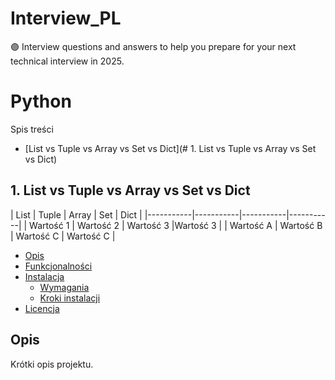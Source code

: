 # Interview_PL
🟣 Interview questions and answers to help you prepare for your next technical interview in 2025.

# Python

Spis treści

- [List vs Tuple vs Array vs Set vs Dict](# 1. List vs Tuple vs Array vs Set vs Dict)

## 1. List vs Tuple vs Array vs Set vs Dict
   
| List | Tuple | Array | Set | Dict |
|-----------|-----------|-----------|-----------|
| Wartość 1 | Wartość 2 | Wartość 3 |Wartość 3 |
| Wartość A | Wartość B | Wartość C | Wartość C |



- [Opis](#opis)
- [Funkcjonalności](#funkcjonalności)
- [Instalacja](#instalacja)
  - [Wymagania](#wymagania)
  - [Kroki instalacji](#kroki-instalacji)
- [Licencja](#licencja)

## Opis
Krótki opis projektu.
